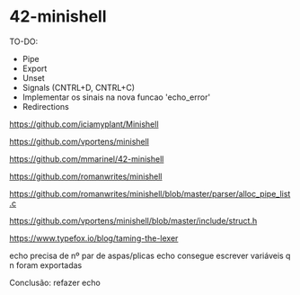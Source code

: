 # 42-minishell

TO-DO:

- Pipe
- Export
- Unset
- Signals (CNTRL+D, CNTRL+C)
- Implementar os sinais na nova funcao 'echo_error'
- Redirections

https://github.com/iciamyplant/Minishell

https://github.com/vportens/minishell

https://github.com/mmarinel/42-minishell

https://github.com/romanwrites/minishell

https://github.com/romanwrites/minishell/blob/master/parser/alloc_pipe_list.c

https://github.com/vportens/minishell/blob/master/include/struct.h

https://www.typefox.io/blog/taming-the-lexer

echo precisa de nº par de aspas/plicas
echo consegue escrever variáveis q n foram exportadas

Conclusão: refazer echo
